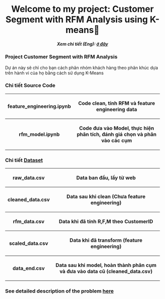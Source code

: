 <h1 align="center"> Welcome to my project: Customer Segment with RFM Analysis using K-means👋</h1>
<h5 align="center"> Xem chi tiết (Eng): <a href="https://buisikhoa.notion.site/Customer-Segmentation-with-RFM-using-Cluster-Analysis-f5cabc1e11d84ab7abb28a45d84f5aa7">ở đây</a></h5>

### Project Customer Segment with RFM Analysis
Dự án này sẽ chỉ cho bạn cách phân nhóm khách hàng theo phân khúc dựa trên hành vi của họ bằng cách sử dụng K-Means

###  Chi tiết Source Code
<table style="width:100%">
<tr>
    <th> <p align="center">
       feature_engineering.ipynb
    </p> </th>
    <th> <p align="center">
       Code clean, tính RFM và feature engineering data
    </p> </th>
</tr>
<tr>
    <th> <p align="center">
       rfm_model.ipynb
    </p> </th>
    <th> <p align="center">
       Code đưa vào Model, thực hiện phân tích, đánh giá chọn và phân vào các cụm
    </p> </th>
</tr>
</table>

###  Chi tiết [Dataset](https://archive.ics.uci.edu/dataset/352/online+retail)
<table style="width:100%">
<tr>
    <th> <p align="center">
       raw_data.csv
    </p> </th>
    <th> <p align="center">
       Data ban đầu, lấy từ web
    </p> </th>
</tr>
<tr>
    <th> <p align="center">
       cleaned_data.csv
    </p> </th>
    <th> <p align="center">
       Data sau khi clean (Chưa feature engineering)
    </p> </th>
</tr>
<tr>
    <th> <p align="center">
       rfm_data.csv
    </p> </th>
    <th> <p align="center">
       Data khi đã tính R,F,M theo CustomerID
    </p> </th>
</tr>
<tr>
    <th> <p align="center">
       scaled_data.csv
    </p> </th>
    <th> <p align="center">
       Data khi đã transform (feature engineering)
    </p> </th>
</tr>
<tr>
    <th> <p align="center">
       data_end.csv
    </p> </th>
    <th> <p align="center">
       Data sau khi model, hoàn thành phân cụm và đưa vào data cũ (cleaned_data.csv)
    </p> </th>
</tr>
</table>

### See detailed description of the problem [here](https://www.notion.so/buisikhoa/Customer-Segmentation-with-RFM-using-Cluster-Analysis-f5cabc1e11d84ab7abb28a45d84f5aa7)
